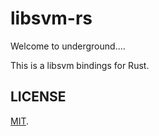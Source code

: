 libsvm-rs
===

Welcome to underground....

This is a libsvm bindings for Rust.

## LICENSE

[MIT](LICENSE.txt).
